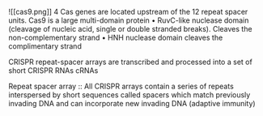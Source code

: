 ![[cas9.png]]
4 Cas genes are located upstream of the 12 repeat spacer units. Cas9 is a large multi-domain protein • RuvC-like nuclease domain (cleavage of nucleic acid, single or double stranded breaks). Cleaves the non-complementary strand • HNH nuclease domain cleaves the complimentary strand


CRISPR repeat-spacer arrays are transcribed and processed into a set of short CRISPR RNAs cRNAs

Repeat spacer array :: All CRISPR arrays contain a series of repeats interspersed by short sequences called spacers which match previously invading DNA and can incorporate new invading DNA (adaptive immunity)
